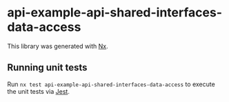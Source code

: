 # api-example-api-shared-interfaces-data-access

This library was generated with [Nx](https://nx.dev).

## Running unit tests

Run `nx test api-example-api-shared-interfaces-data-access` to execute the unit tests via [Jest](https://jestjs.io).
